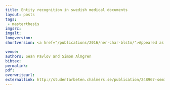 ```yaml
---
title: Entity recognition in swedish medical documents
layout: posts
tags:
 - masterthesis
imgsrc: 
imgalt: 
longversion:
shortversion: <a href="/publications/2016/ner-char-blstm/">Appeared as a paper in the fifth workshop on building and evaluating resources for biomedical text mining (BioTxtM 2016), at COLING 2016</a>.

venue: 
authors: Sean Pavlov and Simon Almgren
bibtex: 
permalink:
pdf: 
overwriteurl: 
externallink: http://studentarbeten.chalmers.se/publication/248967-semi-supervised-named-entity-recognition-of-medical-entities-in-swedish
---
```


